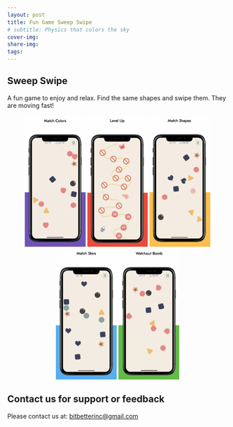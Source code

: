 ```yaml
---
layout: post
title: Fun Game Sweep Swipe
# subtitle: Physics that colors the sky
cover-img: 
share-img:
tags:
---
```



## Sweep Swipe

A fun game to enjoy and relax. Find the same shapes and swipe them. They are moving fast!

<p align="center">
<img src = "/assets/img/matchcolors.png" height="300"/> 
<img src = "/assets/img/levelup.png" height = "300"/>
<img src = "/assets/img/matchshapes.png" height = "300"/>
<img src = "/assets/img/matchstars.png" height = "300"/>
<img src = "/assets/img/watchoutbomb.png" height = "300"/>
</p>


## Contact us for support or feedback

Please contact us at: bitbetterinc@gmail.com